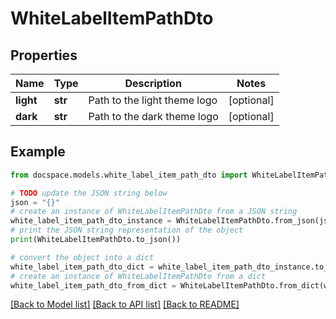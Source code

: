 # WhiteLabelItemPathDto


## Properties

Name | Type | Description | Notes
------------ | ------------- | ------------- | -------------
**light** | **str** | Path to the light theme logo | [optional] 
**dark** | **str** | Path to the dark theme logo | [optional] 

## Example

```python
from docspace.models.white_label_item_path_dto import WhiteLabelItemPathDto

# TODO update the JSON string below
json = "{}"
# create an instance of WhiteLabelItemPathDto from a JSON string
white_label_item_path_dto_instance = WhiteLabelItemPathDto.from_json(json)
# print the JSON string representation of the object
print(WhiteLabelItemPathDto.to_json())

# convert the object into a dict
white_label_item_path_dto_dict = white_label_item_path_dto_instance.to_dict()
# create an instance of WhiteLabelItemPathDto from a dict
white_label_item_path_dto_from_dict = WhiteLabelItemPathDto.from_dict(white_label_item_path_dto_dict)
```
[[Back to Model list]](../README.md#documentation-for-models) [[Back to API list]](../README.md#documentation-for-api-endpoints) [[Back to README]](../README.md)


